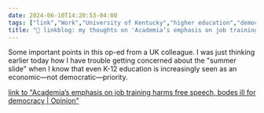 ```yaml
---
date: 2024-06-10T14:20:53-04:00
tags: ["link","Work","University of Kentucky","higher education","democratic education"]
title: "🔗 linkblog: my thoughts on 'Academia’s emphasis on job training harms free speech, bodes ill for democracy | Opinion'"
---
```

Some important points in this op-ed from a UK colleague. I was just thinking earlier today how I have trouble getting concerned about the "summer slide" when I know that even K-12 education is increasingly seen as an economic—not democratic—priority.

[link to "Academia’s emphasis on job training harms free speech, bodes ill for democracy | Opinion"](https://www.kentucky.com/opinion/op-ed/article289146144.html#storylink=rss)